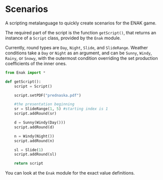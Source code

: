 # Scenarios
A scripting metalanguage to quickly create scenarios for the ENAK game.

The required part of the script is the function `getScript()`, that returns an instance of a `Script` class, provided by the `Enak` module.

Currently, round types are `Day`, `Night`, `Slide`, and `SlideRange`.
Weather conditions take a `Day` or `Night` as an argument, and can be `Sunny`, `Windy`, `Rainy`, or `Snowy`, with the outermost condition overriding the set production coefficients of the inner ones.

```python
from Enak import *

def getScript():
	script = Script()

	script.setPDF("prednaska.pdf")

	#the presentation beginning
	sr = SlideRange(1, 5) #starting index is 1
	script.addRound(sr)

	d = Sunny(Windy(Day()))
	script.addRound(d)

	n = Windy(Night())
	script.addRound(n)

	sl = Slide(1)
	script.addRound(sl)

	return script
```

You can look at the `Enak` module for the exact value definitions.